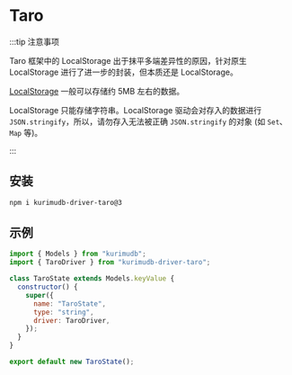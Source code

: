 # Taro

:::tip 注意事项

Taro 框架中的 LocalStorage 出于抹平多端差异性的原因，针对原生 LocalStorage 进行了进一步的封装，但本质还是 LocalStorage。

[LocalStorage](https://developer.mozilla.org/docs/Web/API/Window/localStorage) 一般可以存储约 5MB 左右的数据。

LocalStorage 只能存储字符串。LocalStorage 驱动会对存入的数据进行 `JSON.stringify`，所以，请勿存入无法被正确 `JSON.stringify` 的对象 (如 `Set`、`Map` 等)。

:::

## 安装

```bash
npm i kurimudb-driver-taro@3
```

## 示例

```js {2,9}
import { Models } from "kurimudb";
import { TaroDriver } from "kurimudb-driver-taro";

class TaroState extends Models.keyValue {
  constructor() {
    super({
      name: "TaroState",
      type: "string",
      driver: TaroDriver,
    });
  }
}

export default new TaroState();
```
